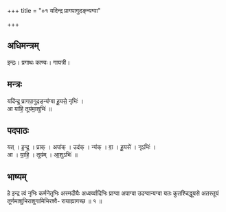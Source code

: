 +++
title = "०१ यदिन्द्र प्रागपागुदङ्न्यग्वा"

+++
## अधिमन्त्रम्
इन्द्रः। प्रगाथः काण्वः। गायत्री।

## मन्त्रः
यदि॑न्द्र॒ प्रागपा॒गुद॒ङ्न्य॑ग्वा हू॒यसे॒ नृभिः॑ ।  
आ या॑हि॒ तूय॑मा॒शुभिः॑ ॥

## पदपाठः
यत् । इ॒न्द्र॒ । प्राक् । अपा॑क् । उद॑क् । न्य॑क् । वा॒ । हू॒यसे॑ । नृऽभिः॑ ।  
आ । या॒हि॒ । तूय॑म् । आ॒शुऽभिः॑ ॥

## भाष्यम्
हे इन्द्र त्वं नृभिः कर्मनेतृभिः अस्मदीयैः अध्वर्य्वादिभिः प्राग्वा अपाग्वा उदग्वान्यग्वा यतः कुतश्चिद्धूयसे अतस्तूयं तूर्णमाशुभिराशुगामिभिरश्वै- रायाह्यागच्छ ॥ १ ॥